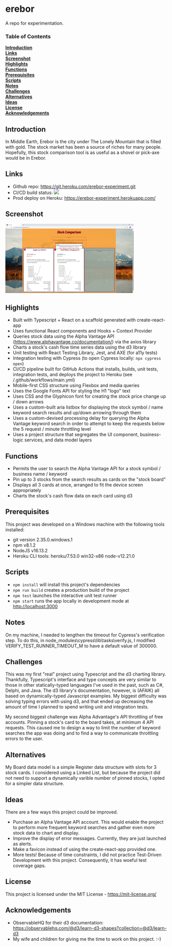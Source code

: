 # erebor

A repo for experimentation.

### Table of Contents
**[Introduction](#introduction)**<br>
**[Links](#links)**<br>
**[Screenshot](#screenshot)**<br>
**[Highlights](#highlights)**<br>
**[Functions](#functions)**<br>
**[Prerequisites](#prerequisites)**<br>
**[Scripts](#scripts)**<br>
**[Notes](#notes)**<br>
**[Challenges](#challenges)**<br>
**[Alternatives](#alternatives)**<br>
**[Ideas](#ideas)**<br>
**[License](#license)**<br>
**[Acknowledgements](#acknowledgements)**<br>

## Introduction

In Middle Earth, Erebor is the city under The Lonely Mountain that is filled with gold. The stock market has been a source of riches for many people.  Hopefully, this stock comparison tool is as useful as a shovel or pick-axe would be in Erebor.

## Links

- Github repo: https://git.heroku.com/erebor-experiment.git
- CI/CD build status: ![](https://github.com/JacobHaskins/erebor/workflows/erebor-CICD/badge.svg)
- Prod deploy on Heroku: https://erebor-experiment.herokuapp.com/

## Screenshot

<img src="https://raw.githubusercontent.com/JacobHaskins/erebor/main/screenshot.png" width="400">

## Highlights

- Built with Typescript + React on a scaffold generated with create-react-app
- Uses functional React components and Hooks + Context Provider
- Queries stock data using the Alpha Vantage API (https://www.alphavantage.co/documentation/) via the axios library
- Charts a stock's cash flow time series data using the d3 library
- Unit testing with React Testing Library, Jest, and AXE (for a11y tests)
- Integration testing with Cypress (to open Cypress locally: `npx cypress open`)
- CI/CD pipeline built for GitHub Actions that installs, builds, unit tests, integration tests, 
and deploys the project to Heroku (see /.github/workflows/main.yml)
- Mobile-first CSS structure using Flexbox and media queries
- Uses the Google Fonts API for styling the H1 "logo" text
- Uses CSS and the Glyphicon font for creating the stock price change up / down arrows
- Uses a custom-built aria listbox for displaying the stock symbol / name keyword search results and up/down arrowing through them
- Uses a custom-devised processing delay for querying the Alpha Vantage keyword search in order to attempt to keep the requests below the 5 request / minute throttling level
- Uses a project structure that segregates the UI component, business-logic services, and data model layers

## Functions

- Permits the user to search the Alpha Vantage API for a stock symbol / business name / keyword
- Pin up to 3 stocks from the search results as cards on the "stock board"
- Displays all 3 cards at once, arranged to fit the device screen appropriately
- Charts the stock's cash flow data on each card using d3 

## Prerequisites

This project was developed on a Windows machine with the following tools installed:
- git version 2.35.0.windows.1
- npm v8.1.2
- NodeJS v16.13.2
- Heroku CLI tools: heroku/7.53.0 win32-x86 node-v12.21.0

## Scripts

- `npm install` will install this project's dependencies
- `npm run build` creates a production build of the project
- `npm test` launches the interactive unit test runner
- `npm start` runs the app locally in development mode at [http://localhost:3000](http://localhost:3000)

## Notes

On my machine, I needed to lengthen the timeout for Cypress's verification step.  To do this, in node_modules\cypress\lib\tasks\verify.js, I modified VERIFY_TEST_RUNNER_TIMEOUT_M to have a default value of 300000.

## Challenges

This was my first "real" project using Typescript and the d3 charting library.  Thankfully, Typescript's interface and type concepts are very similar to those in other statically-typed languages I've used in the past, such as C#, Delphi, and Java.  The d3 library's documentation, however, is (AFAIK) all based on dynamically-typed Javascript examples.  My biggest difficulty was solving typing errors with using d3, and that ended up decreasing the amount of time I planned to spend writing unit and integration tests.

My second biggest challenge was Alpha Advantage's API throttling of free accounts.  Pinning a stock's card to the board takes, at minimum 4 API requests.  This caused me to design a way to limit the number of keyword searches the app was doing and to find a way to communicate throttling errors to the user.

## Alternatives

My Board data model is a simple Register data structure with slots for 3 stock cards.  I considered using a Linked List, but because the project did not need to support a dynamically varible number of pinned stocks, I opted for a simpler data structure.

## Ideas

There are a few ways this project could be improved.
- Purchase an Alpha Vantage API account.  This would enable the project to perform more frequent keyword searches
and gather even more stock data to chart and display.
- Improve the display of error messages.  Currently, they are just launched as alerts.
- Make a favicon instead of using the create-react-app provided one.
- More tests!  Because of time constraints, I did not practice Test-Driven Development with this project.
Consequently, it has woeful test coverage gaps.

## License

This project is licensed under the MIT License - https://mit-license.org/

## Acknowledgements

- ObservableHQ for their d3 documentation: https://observablehq.com/@d3/learn-d3-shapes?collection=@d3/learn-d3
- My wife and children for giving me the time to work on this project.  :-)
